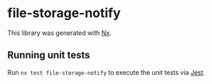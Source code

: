 # file-storage-notify

This library was generated with [Nx](https://nx.dev).

## Running unit tests

Run `nx test file-storage-notify` to execute the unit tests via [Jest](https://jestjs.io).
